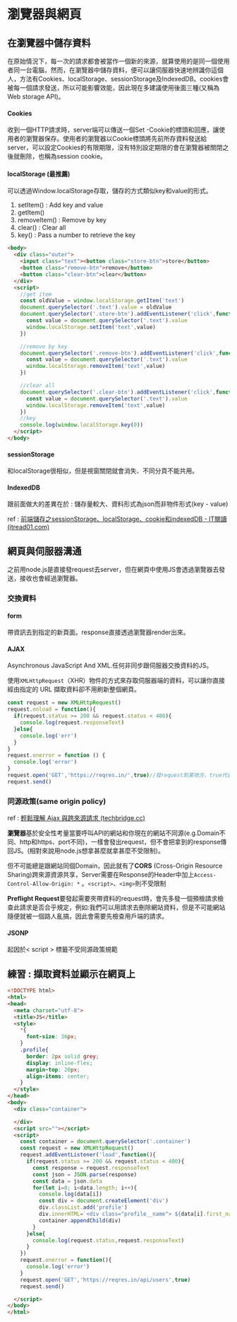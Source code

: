 # 瀏覽器與網頁

## 在瀏覽器中儲存資料

在原始情況下，每一次的請求都會被當作一個新的來源，就算使用的是同一個使用者同一台電腦，然而，在瀏覽器中儲存資料，便可以讓伺服器快速地辨識你這個人，方法有Cookies、localStorage、sessionStorage及IndexedDB。cookies會被每一個請求發送，所以可能影響效能，因此現在多建議使用後面三種(又稱為Web storage API)。

#### Cookies

收到一個HTTP請求時，server端可以傳送一個Set -Cookie的標頭和回應，讓使用者的瀏覽器保存。使用者的瀏覽器以Cookie標頭將先前所存資料發送給server，可以設定Cookies的有限期限，沒有特別設定期限的會在瀏覽器被關閉之後就刪除，也稱為session cookie。 

#### localStorage (最推薦)

可以透過Window.localStorage存取，儲存的方式類似key和value的形式。

1. setItem() : Add key and value 
2. getItem() 
3. removeItem() : Remove by key
4. clear() : Clear all
5. key() : Pass a number to retrieve the key 

```html
<body>
  <div class="outer">
    <input class="text"><button class="store-btn">store</button>
    <button class="remove-btn">remove</button>
    <button class="clear-btn">clear</button>
  </div>
  <script>
    //get item
    const oldValue = window.localStorage.getItem('text')
    document.querySelector('.text').value = oldValue
    document.querySelector('.store-btn').addEventListener('click',function(){
      const value = document.querySelector('.text').value
      window.localStorage.setItem('text',value)
    }) 

    //remove by key
    document.querySelector('.remove-btn').addEventListener('click',function(){
      const value = document.querySelector('.text').value
      window.localStorage.removeItem('text',value)
    })

    //clear all
    document.querySelector('.clear-btn').addEventListener('click',function(){
      const value = document.querySelector('.text').value
      window.localStorage.removeItem('text',value)
    })  
    //key 
    console.log(window.localStorage.key(0))   
  </script>
</body>
```

#### sessionStorage

和localStorage很相似，但是視窗關閉就會消失、不同分頁不能共用。

#### IndexedDB

跟前面做大的差異在於 : 儲存量較大、資料形式為json而非物件形式(key - value)

ref : [前端儲存之sessionStorage、localStorage、cookie和indexedDB - IT閱讀 (itread01.com)](https://www.itread01.com/content/1550646372.html)



## 網頁與伺服器溝通

之前用node.js是直接發request去server，但在網頁中使用JS會透過瀏覽器去發送，接收也會經過瀏覽器。

### 交換資料

#### form 

帶資訊去到指定的新頁面。response直接透過瀏覽器render出來。

#### **AJAX** 

Asynchronous JavaScript And XML.任何非同步跟伺服器交換資料的JS。

使用`XMLHttpRequest`（XHR）物件的方式來存取伺服器端的資料，可以讓你直接經由指定的 URL 擷取資料卻不用刷新整個網頁。

```javascript
const request = new XMLHttpRequest()
request.onload = function(){
  if(request.status >= 200 && request.status < 400){
    console.log(request.responseText)
  }else{
    console.log('err')
  }
}
request.onerror = function () {
  console.log('error')
}
request.open('GET','https://reqres.in/',true)//發request到某地方，true代表非同步
request.send()
```



### 同源政策(same origin policy)

ref : [輕鬆理解 Ajax 與跨來源請求 (techbridge.cc)](https://blog.techbridge.cc/2017/05/20/api-ajax-cors-and-jsonp/)

**瀏覽器**基於安全性考量當要呼叫API的網站和你現在的網站不同源(e.g.Domain不同、http和https、port不同)，一樣會發出request，但不會把拿到的response傳回JS。(相對來說用node.js想拿甚麼就拿甚麼不受限制)。

但不可能總是跟網站同個Domain，因此就有了**CORS** (Cross-Origin Resource Sharing)跨來源資源共享，Server需要在Response的Header中加上`Access-Control-Allow-Origin: *` 。`<script>`、`<img>`則不受限制

**Preflight Request**要發起需要夾帶資料的request時，會先多發一個預檢請求檢查此請求是否合乎規定，例如:我們可以用請求去刪除網站資料，但是不可能網站隨便就被一個路人亂搞，因此會需要先檢查用戶端的請求。

#### JSONP

起因於< script > 標籤不受同源政策規範



## 練習 : 擷取資料並顯示在網頁上

```html
<!DOCTYPE html>
<html>
<head>
  <meta charset="utf-8">
  <title>JS</title>
  <style>
    *{
      font-size: 36px;
    }
    .profile{
      border: 2px solid grey;
      display: inline-flex;
      margin-top: 20px;
      align-items: center;
    }
  </style>
</head>
<body>
  <div class="container">

  </div>
  <script src=""></script>
  <script>
    const container = document.querySelector('.container')
    const request = new XMLHttpRequest()
    request.addEventListener('load',function(){
      if(request.status >= 200 && request.status < 400){
        const response = request.responseText
        const json = JSON.parse(response)
        const data = json.data
        for(let i=0; i<data.length; i++){
          console.log(data[i])
          const div = document.createElement('div')
          div.classList.add('profile')
          div.innerHTML=`<div class="profile__name"> ${data[i].first_name} ${data[i].last_name}</div><img class="profile__img" src=${data[i].avatar}>`
          container.appendChild(div)
        }
      }else{
        console.log(request.status,request.responseText)
      }
    })
    request.onerror = function(){
      console.log('error')
    }
    request.open('GET','https://reqres.in/api/users',true)
    request.send()

  </script>
</body>
</html>
```
